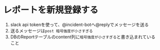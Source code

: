 # レポートを新規登録する

1. slack api tokenを使って、@incident-botへ@replyでメッセージを送る
1. 送るメッセージは`post 暗号強度が小さすぎる`
1. DBのReportテーブルのcontent列に`暗号強度が小さすぎる`と書き込まれていること
